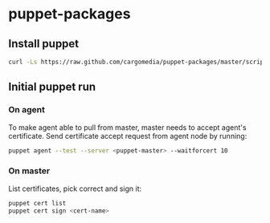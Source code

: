 # puppet-packages


## Install puppet
```bash
curl -Ls https://raw.github.com/cargomedia/puppet-packages/master/scripts/puppet-install.sh | bash
```

## Initial puppet run
### On agent
To make agent able to pull from master, master needs to accept agent's certificate.
Send certificate accept request from agent node by running:
```bash
puppet agent --test --server <puppet-master> --waitforcert 10
```


### On master
List certificates, pick correct and sign it:
```bash
puppet cert list
puppet cert sign <cert-name>
```
